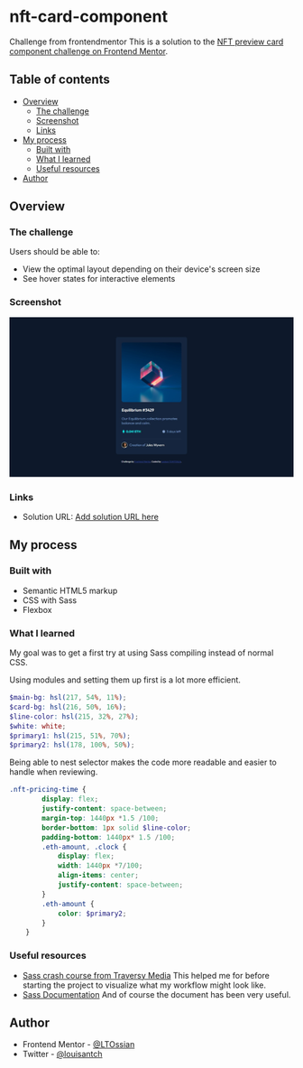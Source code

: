 # nft-card-component
Challenge from frontendmentor
This is a solution to the [NFT preview card component challenge on Frontend Mentor](https://www.frontendmentor.io/challenges/nft-preview-card-component-SbdUL_w0U).

## Table of contents

- [Overview](#overview)
  - [The challenge](#the-challenge)
  - [Screenshot](#screenshot)
  - [Links](#links)
- [My process](#my-process)
  - [Built with](#built-with)
  - [What I learned](#what-i-learned)
  - [Useful resources](#useful-resources)
- [Author](#author)



## Overview

### The challenge

Users should be able to:

- View the optimal layout depending on their device's screen size
- See hover states for interactive elements

### Screenshot

![](./screenshot.jpg)


### Links

- Solution URL: [Add solution URL here](https://your-solution-url.com)

## My process

### Built with

- Semantic HTML5 markup
- CSS with Sass 
- Flexbox


### What I learned

My goal was to get a first try at using Sass compiling instead of normal CSS. 

Using modules and setting them up first is a lot more efficient.
```scss
$main-bg: hsl(217, 54%, 11%);
$card-bg: hsl(216, 50%, 16%);
$line-color: hsl(215, 32%, 27%);
$white: white;
$primary1: hsl(215, 51%, 70%);
$primary2: hsl(178, 100%, 50%);
```
Being able to nest selector makes the code more readable and easier to handle when reviewing.
```scss 
.nft-pricing-time {
        display: flex;
        justify-content: space-between;
        margin-top: 1440px *1.5 /100;
        border-bottom: 1px solid $line-color;
        padding-bottom: 1440px* 1.5 /100;
        .eth-amount, .clock {
            display: flex;
            width: 1440px *7/100;
            align-items: center;
            justify-content: space-between;
        }
        .eth-amount {
            color: $primary2;
        }
    }
```


### Useful resources

- [Sass crash course from Traversy Media](https://www.youtube.com/watch?v=nu5mdN2JIwM&t=307s&ab_channel=TraversyMedia) This helped me for before starting the project to visualize what my workflow might look like.
- [Sass Documentation](https://sass-lang.com/documentation/variables) And of course the document has been very useful.

## Author

- Frontend Mentor - [@LTOssian](https://www.frontendmentor.io/profile/LTOssian)
- Twitter - [@louisantch](https://www.twitter.com/louisantch)

